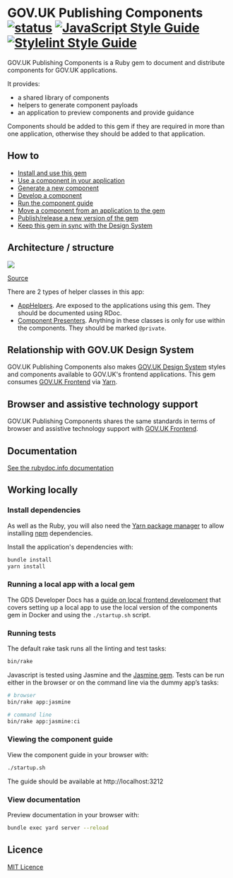GOV.UK Publishing Components
[![status](https://badgen.net/github/status/alphagov/govuk_publishing_components/master)](https://ci.integration.publishing.service.gov.uk/job/govuk_publishing_components/job/master/)
[![JavaScript Style Guide](https://img.shields.io/badge/code_style-standard-brightgreen.svg)](https://standardjs.com)
[![Stylelint Style Guide](https://img.shields.io/badge/code_style-stylelint-brightgreen.svg)](https://github.com/alphagov/stylelint-config-gds/)
=====================

GOV.UK Publishing Components is a Ruby gem to document and distribute components for GOV.UK applications.

It provides:
- a shared library of components
- helpers to generate component payloads
- an application to preview components and provide guidance

Components should be added to this gem if they are required in more than one application, otherwise they should be added to that application.

## How to

- [Install and use this gem](/docs/install-and-use.md)
- [Use a component in your application](/docs/use-components.md)
- [Generate a new component](/docs/generate-a-new-component.md)
- [Develop a component](/docs/develop-component.md)
- [Run the component guide](/docs/run-component-guide.md)
- [Move a component from an application to the gem](/docs/moving-components-upstream-into-this-gem.md)
- [Publish/release a new version of the gem](/docs/publishing-to-rubygems.md)
- [Keep this gem in sync with the Design System](/docs/upgrade-govuk-frontend.md)

## Architecture / structure

![](https://docs.google.com/drawings/d/e/2PACX-1vRj6JM7cQvngDl3Gr_U9G4xga2gsU7Z-d2qHHQcsBdjsW4WaC9_eQdryBJIS69cLkrY7S0fK9BcrPSF/pub?w=960&amp;h=720)

[Source](https://docs.google.com/drawings/d/1N8-kbyCN_xOvvshN6d2HnQz5i5Bqed2WIatI3Nj9gNQ/edit)

There are 2 types of helper classes in this app:

- [AppHelpers](lib/govuk_publishing_components/app_helpers). Are exposed to the applications using this gem. They should be documented using RDoc.
- [Component Presenters](lib/govuk_publishing_components/presenters). Anything in these classes is only for use within the components. They should be marked `@private`.

## Relationship with GOV.UK Design System

GOV.UK Publishing Components also makes [GOV.UK Design System](https://design-system.service.gov.uk/) styles and components available to GOV.UK's frontend applications. This gem consumes [GOV.UK Frontend](https://github.com/alphagov/govuk-frontend) via [Yarn](https://classic.yarnpkg.com/).

## Browser and assistive technology support

GOV.UK Publishing Components shares the same standards in terms of browser and assistive technology support with [GOV.UK Frontend](https://github.com/alphagov/govuk-frontend#browser-and-assistive-technology-support).

## Documentation

[See the rubydoc.info documentation](http://www.rubydoc.info/gems/govuk_publishing_components)

## Working locally

### Install dependencies

As well as the Ruby, you will also need the [Yarn package manager](https://classic.yarnpkg.com/en/docs/install/) to allow installing [npm](https://npmjs.com) dependencies.

Install the application's dependencies with:

```sh
bundle install
yarn install
```

### Running a local app with a local gem

The GDS Developer Docs has a [guide on local frontend development](https://docs.publishing.service.gov.uk/manual/local-frontend-development.html) that covers setting up a local app to use the local version of the components gem in Docker and using the `./startup.sh` script.

### Running tests

The default rake task runs all the linting and test tasks:

```sh
bin/rake
```
Javascript is tested using Jasmine and the [Jasmine gem](https://github.com/pivotal/jasmine-gem). Tests can be run either in the browser or on the command line via the dummy app’s tasks:

```sh
# browser
bin/rake app:jasmine

# command line
bin/rake app:jasmine:ci
```

### Viewing the component guide

View the component guide in your browser with:

```sh
./startup.sh
```

The guide should be available at http://localhost:3212

### View documentation

Preview documentation in your browser with:

```sh
bundle exec yard server --reload
```

## Licence

[MIT Licence](LICENCE.md)
